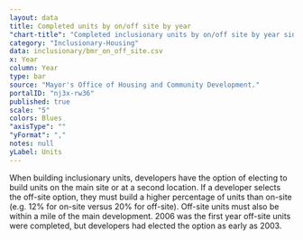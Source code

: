 ```yaml
---
layout: data
title: Completed units by on/off site by year
"chart-title": "Completed inclusionary units by on/off site by year since 1992"
category: "Inclusionary-Housing"
data: inclusionary/bmr_on_off_site.csv
x: Year
column: Year
type: bar
source: "Mayor's Office of Housing and Community Development."
portalID: "nj3x-rw36"
published: true
scale: "5"
colors: Blues
"axisType": ""
"yFormat": ","
notes: null
yLabel: Units
---
```


When building inclusionary units, developers have the option of electing to build units on the main site or at a second location. If a developer selects the off-site option, they must build a higher percentage of units than on-site (e.g. 12% for on-site versus 20% for off-site). Off-site units must also be within a mile of the main development. 2006 was the first year off-site units were completed, but developers had elected the option as early as 2003.